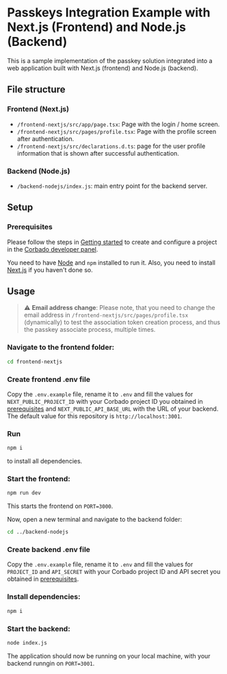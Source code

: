 # Passkeys Integration Example with Next.js (Frontend) and Node.js (Backend)

This is a sample implementation of the passkey solution integrated into a web application built with Next.js (frontend)
and Node.js (backend).

## File structure

### Frontend (Next.js)

- `/frontend-nextjs/src/app/page.tsx`: Page with the login / home screen.
- `/frontend-nextjs/src/pages/profile.tsx`: Page with the profile screen after authentication.
- `/frontend-nextjs/src/declarations.d.ts`: page for the user profile information that is shown after successful authentication.

### Backend (Node.js)

- `/backend-nodejs/index.js`: main entry point for the backend server.

## Setup

### Prerequisites

Please follow the steps in [Getting started](https://docs.corbado.com/overview/getting-started) to create and configure
a project in the [Corbado developer panel](https://app.corbado.com/signin#register).

You need to have [Node](https://nodejs.org/en/download) and `npm` installed to run it. Also, you need to
install [Next.js](https://nextjs.org/learn/basics/create-nextjs-app) if you haven't done so.

## Usage
> :warning: **Email address change**: Please note, that you need to change the email address in `/frontend-nextjs/src/pages/profile.tsx` (dynamically) to test the association token creation process, and thus the passkey associate process, multiple times.

### Navigate to the frontend folder:

```bash
cd frontend-nextjs
```

### Create frontend .env file
Copy the `.env.example` file, rename it to `.env` and fill the values for `NEXT_PUBLIC_PROJECT_ID` with your Corbado project ID you obtained in [prerequisites](#prerequisites) and `NEXT_PUBLIC_API_BASE_URL` with the URL of your backend. The default value for this repository is `http://localhost:3001`.

### Run

```bash
npm i
```

to install  all dependencies.

### Start the frontend:
```bash
npm run dev
```
This starts the frontend on `PORT=3000`.

Now, open a new terminal and navigate to the backend folder:

```bash
cd ../backend-nodejs
```

### Create backend .env file
Copy the `.env.example` file, rename it to `.env` and fill the values for `PROJECT_ID` and `API_SECRET` with your Corbado project ID and API secret you obtained in [prerequisites](#prerequisites).

### Install dependencies:

```bash
npm i
```

### Start the backend:

```bash
node index.js
```

The application should now be running on your local machine, with your backend runngin on `PORT=3001`.
